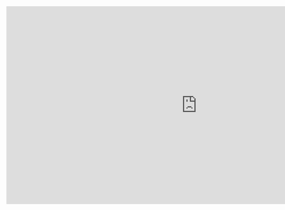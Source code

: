 <iframe src="https://docs.google.com/forms/d/e/1FAIpQLScfQcxom8mwazjUHXUQF93r4dTAwnYhVBc9w2OPwG6vgL_sPQ/viewform?embedded=true" width="1000" height="520" frameborder="0" marginheight="0" marginwidth="0">Loading...</iframe>

